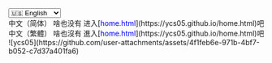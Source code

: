 <div class="language-box">
  <select onchange="window.location.href='README.'+this.value+'.md'">
    <option value="en">🇺🇸 English</option>
    <option value="zh-CN">🇨🇳 简体中文</option>
    <option value="es">🇪🇸 Español</option>
  </select>
</div>
中文（简体）
啥也没有
进入[<span style="color:blue;">home.html</span>](https://ycs05.github.io/home.html)吧
中文（繁體）
啥也沒有
進入[<span style="color:blue;">home.html</span>](https://ycs05.github.io/home.html)吧
![ycs05](https://github.com/user-attachments/assets/4f1feb6e-971b-4bf7-b052-c7d37a401fa6)
